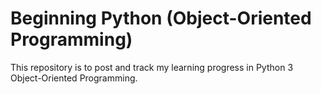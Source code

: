 # Beginning Python (Object-Oriented Programming)
This repository is to post and track my learning progress in Python 3 Object-Oriented Programming.